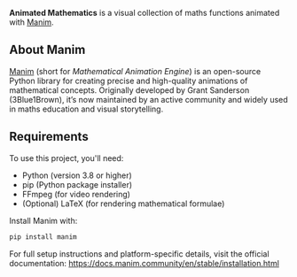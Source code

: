 
**Animated Mathematics** is a visual collection of maths functions animated with [Manim](https://www.manim.community/).

## About Manim

[Manim](https://www.manim.community/) (short for *Mathematical Animation Engine*) is an open-source Python library for creating precise and high-quality animations of mathematical concepts. Originally developed by Grant Sanderson (3Blue1Brown), it’s now maintained by an active community and widely used in maths education and visual storytelling.

## Requirements

To use this project, you'll need:

- Python (version 3.8 or higher)
- pip (Python package installer)
- FFmpeg (for video rendering)
- (Optional) LaTeX (for rendering mathematical formulae)

Install Manim with:

```bash
pip install manim
```


For full setup instructions and platform-specific details, visit the official documentation:
https://docs.manim.community/en/stable/installation.html
